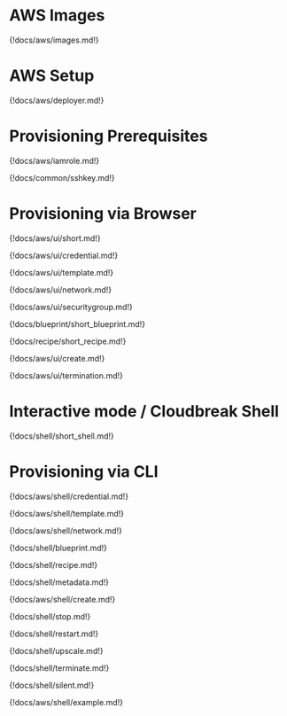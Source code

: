 # AWS Images

{!docs/aws/images.md!}

# AWS Setup

{!docs/aws/deployer.md!}

# Provisioning Prerequisites

{!docs/aws/iamrole.md!}

{!docs/common/sshkey.md!}

# Provisioning via Browser

{!docs/aws/ui/short.md!}

{!docs/aws/ui/credential.md!}

{!docs/aws/ui/template.md!}

{!docs/aws/ui/network.md!}

{!docs/aws/ui/securitygroup.md!}

{!docs/blueprint/short_blueprint.md!}

{!docs/recipe/short_recipe.md!}

{!docs/aws/ui/create.md!}

{!docs/aws/ui/termination.md!}

# Interactive mode / Cloudbreak Shell

{!docs/shell/short_shell.md!}

# Provisioning via CLI

{!docs/aws/shell/credential.md!}

{!docs/aws/shell/template.md!}

{!docs/aws/shell/network.md!}

{!docs/shell/blueprint.md!}

{!docs/shell/recipe.md!}

{!docs/shell/metadata.md!}

{!docs/aws/shell/create.md!}

{!docs/shell/stop.md!}

{!docs/shell/restart.md!}

{!docs/shell/upscale.md!}

{!docs/shell/terminate.md!}

{!docs/shell/silent.md!}

{!docs/aws/shell/example.md!}

